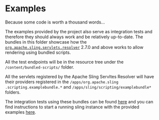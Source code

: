 Examples
====

Because some code is worth a thousand words...

The examples provided by the project also serve as integration tests and therefore they should always work and be relatively up-to-date.
The bundles in this folder showcase how the [`org.apache.sling.servlets.resolver`](https://github.com/apache/sling-org-apache-sling-servlets-resolver/tree/master/README.md) 2.7.0 and above works to allow rendering using bundled scripts.

All the test endpoints will be in the resource tree under the `/content/bundled-scripts/` folder.

All the servlets registered by the Apache Sling Servltes Resolver will have their providers registered in the `/apps/org.apache.sling
.scripting.examplebundle.*` and `/apps/sling/scripting/examplebundle*` folders.

The integration tests using these bundles can be found [here](https://github.com/apache/sling-org-apache-sling-scripting-bundle-tracker-it/tree/master/it/src/test/java/org/apache/sling/scripting/bundle/tracker/it) and
you can find instructions to start a running sling instance with the provided examples [here](https://github.com/apache/sling-org-apache-sling-scripting-bundle-tracker-it#example).
